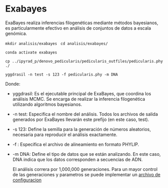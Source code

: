 # Exabayes

ExaBayes realiza inferencias filogenéticas mediante métodos bayesianos, es particularmente efectivo 
en análisis de conjuntos de datos a escala genómica.



`mkdir analisis/exabayes
`
`cd analisis/exabayes/`

`conda activate exabayes`

`cp ../ipyrad_p/denovo_pedicularis/pedicularis_outfiles/pedicularis.phy ./`

`yggdrasil -n test -s 123 -f pedicularis.phy -m DNA`

Donde:

+ yggdrasil: Es el ejecutable principal de ExaBayes, que coordina los análisis MCMC. Se encarga de realizar la inferencia filogenética utilizando algoritmos bayesianos.

+ -n test: Especifica el nombre del análisis. Todos los archivos de salida generados por ExaBayes llevarán este prefijo (en este caso, test).

+ -s 123: Define la semilla para la generación de números aleatorios, necesaria para reproducir el análisis exactamente. 

+ -f : Especifica el archivo de alineamiento en formato PHYLIP.

+ -m DNA: Define el tipo de datos que se están analizando. En este caso, DNA indica que los datos corresponden a secuencias de ADN.

  El análisis correra por 1,000,000 generaciones. Para un mayor control de las generaciones y parametros se puede implementar un [archivo de
  configuracion](https://app.assembla.com/spaces/exa-bayes/git/source/master/examples/configFile-all-options.nex)
